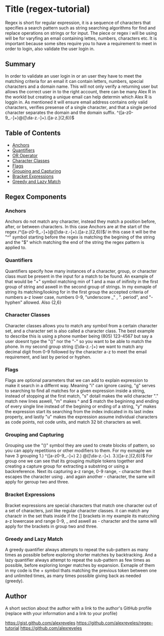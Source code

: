# Title (regex-tutorial)
Regex is short for regular expression, it is a sequence of characters that specifies a search pattern such as string searching algorithms for find and replace operations on strings or for input. The piece or regex i will be using will be for varyfing an email containing lettes, numbers, characters etc. It is important because some sites require you to have a requirement to meet in order to login, also validate the user login in.

## Summary
In order to validate an user login in or an user they have to meet the matching criteria for an email it can contain letters, numbers, special characters and a domain name. This will not only verify a returning user but allows the correct user in to the right account, there can be many Alex R in the workld but creating a unique email can help determin which Alex R is loggin in. As mentioned it will ensure email address contains only valid characters, verifies presense of a single character, and that a single period character separates the domain and the domain suffix. ^([a-z0-9_\.-]+)@([\da-z\.-]+)\.([a-z\.]{2,6})$



## Table of Contents

- [Anchors](#anchors)
- [Quantifiers](#quantifiers)
- [OR Operator](#or-operator)
- [Character Classes](#character-classes)
- [Flags](#flags)
- [Grouping and Capturing](#grouping-and-capturing)
- [Bracket Expressions](#bracket-expressions)
- [Greedy and Lazy Match](#greedy-and-lazy-match)


## Regex Components

### Anchors
Anchors do not match any character, instead they match a position before, after, or between characters. In this case Anchors are at the start of the regex /^([a-z0-9_\.-]+)@([\da-z\.-]+)\.([a-z\.]{2,6})$/ in this case it will be the "^" symbol starting before the regex is matching the begining of the string and the "$" which matching the end of the string the regex pattern is applied to. 

### Quantifiers
Quantifiers specify how many instances of a character, group, or character class must be present in the input for a match to be found. An example of that would be "+" symbol matching min of 1 and a max of inifinity in the first group of string and aswell in the second group of strings. In my exmaple of string its matching/looking for in the first group the accepted criteria of numbers a-z lower case,  numbers 0-9, "underscore _" , ". period", and "- hyphen" allowed. Also {2,6}


### Character Classes
Character classes allows you to match  any symbol from a certain character set, and a character set is also called a character class. The best example to describe this is using a phone number being (805) 123-4567 but say a user doesnt type the "()" nor the "-" so you want to be able to match the phone. In my second group string ([\da-z\.-]+) we want to match any decimal digit from 0-9 followed by the character a-z to meet the email requirement, and last by period or hyphen.

### Flags
Flags are optional parameters that we can add to explain expression to make it search in a differnt way. Meaning "i" can ignore casing, "g" serves to searching to find all matches for a given expression inside a string, instead of stopping at the first match, "s" dotall makes the wild character "." match new lines aswell, "m" makes ^ and $ match the begininng and ending of every single line instead of the begining or ending of a string, "y" makes the expression start its searching from the index indicated in its last index property, and lastly "u" makes the expression assume individual characters as code points, not code units, and match 32 bit characters as well.


### Grouping and Capturing
Grouping use the "()" symbol they are used to create blocks of pattern, so you can apply repetitions or other modifiers to them. For my exmaple we have 3 grouping 1.) ^([a-z0-9_\.-]+)    2.) @([\da-z\.-]+)\.  3.)([a-z\.]{2,6})$ For group one we can see that its grouping multiple tokens together and creating a capture group for extracting a substring or using a backreference. Next its capturing a-z range, 0-9 range, - character then it escapes  the character using \. and again another - character, the same will apply for geroup two and three.

### Bracket Expressions
Bracket expressions are special characters that match one character out of a set of characters, just like regular character classes. it can match any charactr in the set thats inside if the [] brackets in my example its matcching a-z lowercase and range 0-9, _ and aswell as - character and the same will apply for the brackets in group two and three. 


### Greedy and Lazy Match
A greedy quantifier always attempts to repeat the sub-pattern as many times as possible before exploring shorter matches by backtracking. And a lazy quantifier always attempt to repeat the sub-pattern as few times as possible, before exploring longer matches by expansion. Exmaple of them in my code is the + symbol thats matching the previous token between one and unlimited times, as many times possible giving back as needed (greedy).


## Author

A short section about the author with a link to the author's GitHub profile (replace with your information and a link to your profile)

https://gist.github.com/alexreveles
https://github.com/alexreveles/regex-tutorial
https://github.com/alexreveles
